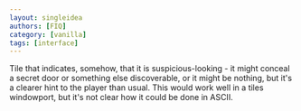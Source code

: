 ```yaml
---
layout: singleidea
authors: [FIQ]
category: [vanilla]
tags: [interface]
---
```

Tile that indicates, somehow, that it is suspicious-looking - it might conceal a secret door or something else discoverable, or it might be nothing, but it's a clearer hint to the player than usual. This would work well in a tiles windowport, but it's not clear how it could be done in ASCII.
